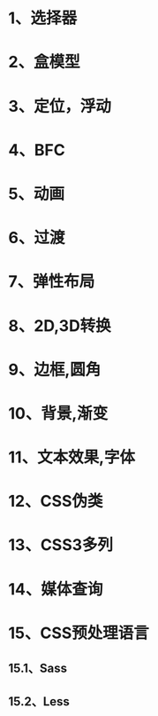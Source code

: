 # 1、选择器
# 2、盒模型
# 3、定位，浮动
# 4、BFC
# 5、动画
# 6、过渡
# 7、弹性布局
# 8、2D,3D转换
# 9、边框,圆角
# 10、背景,渐变
# 11、文本效果,字体
# 12、CSS伪类
# 13、CSS3多列
# 14、媒体查询
# 15、CSS预处理语言
## 15.1、Sass
## 15.2、Less